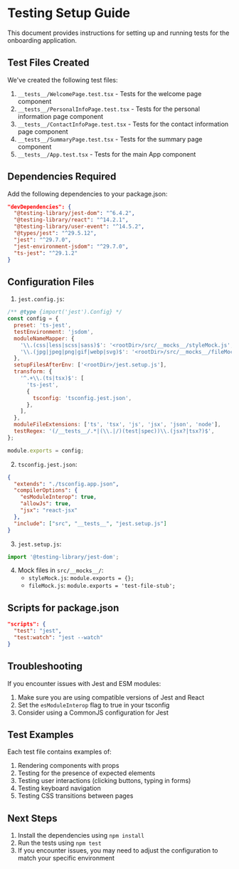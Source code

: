 # Testing Setup Guide

This document provides instructions for setting up and running tests for the onboarding application.

## Test Files Created

We've created the following test files:

1. `__tests__/WelcomePage.test.tsx` - Tests for the welcome page component
2. `__tests__/PersonalInfoPage.test.tsx` - Tests for the personal information page component
3. `__tests__/ContactInfoPage.test.tsx` - Tests for the contact information page component
4. `__tests__/SummaryPage.test.tsx` - Tests for the summary page component
5. `__tests__/App.test.tsx` - Tests for the main App component

## Dependencies Required

Add the following dependencies to your package.json:

```json
"devDependencies": {
  "@testing-library/jest-dom": "^6.4.2",
  "@testing-library/react": "^14.2.1",
  "@testing-library/user-event": "^14.5.2", 
  "@types/jest": "^29.5.12",
  "jest": "^29.7.0",
  "jest-environment-jsdom": "^29.7.0",
  "ts-jest": "^29.1.2"
}
```

## Configuration Files

1. `jest.config.js`:

```js
/** @type {import('jest').Config} */
const config = {
  preset: 'ts-jest',
  testEnvironment: 'jsdom',
  moduleNameMapper: {
    '\\.(css|less|scss|sass)$': '<rootDir>/src/__mocks__/styleMock.js',
    '\\.(jpg|jpeg|png|gif|webp|svg)$': '<rootDir>/src/__mocks__/fileMock.js',
  },
  setupFilesAfterEnv: ['<rootDir>/jest.setup.js'],
  transform: {
    '^.+\\.(ts|tsx)$': [
      'ts-jest',
      {
        tsconfig: 'tsconfig.jest.json',
      },
    ],
  },
  moduleFileExtensions: ['ts', 'tsx', 'js', 'jsx', 'json', 'node'],
  testRegex: '(/__tests__/.*|(\\.|/)(test|spec))\\.(jsx?|tsx?)$',
};

module.exports = config;
```

2. `tsconfig.jest.json`:

```json
{
  "extends": "./tsconfig.app.json",
  "compilerOptions": {
    "esModuleInterop": true,
    "allowJs": true,
    "jsx": "react-jsx"
  },
  "include": ["src", "__tests__", "jest.setup.js"]
}
```

3. `jest.setup.js`:

```js
import '@testing-library/jest-dom';
```

4. Mock files in `src/__mocks__/`:
   - `styleMock.js`: `module.exports = {};`
   - `fileMock.js`: `module.exports = 'test-file-stub';`

## Scripts for package.json

```json
"scripts": {
  "test": "jest",
  "test:watch": "jest --watch"
}
```

## Troubleshooting

If you encounter issues with Jest and ESM modules:

1. Make sure you are using compatible versions of Jest and React
2. Set the `esModuleInterop` flag to true in your tsconfig
3. Consider using a CommonJS configuration for Jest

## Test Examples

Each test file contains examples of:

1. Rendering components with props
2. Testing for the presence of expected elements
3. Testing user interactions (clicking buttons, typing in forms)
4. Testing keyboard navigation
5. Testing CSS transitions between pages

## Next Steps

1. Install the dependencies using `npm install`
2. Run the tests using `npm test`
3. If you encounter issues, you may need to adjust the configuration to match your specific environment
